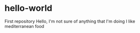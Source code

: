 # hello-world
First repository
Hello, I'm not sure of anything that I'm doing
I like mediterranean food
